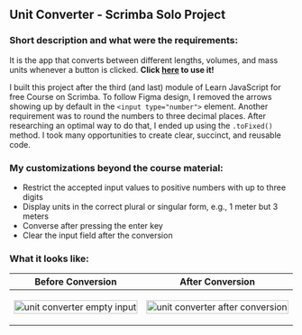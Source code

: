 ## Unit Converter - Scrimba Solo Project

### Short description and what were the requirements:
It is the app that converts between different lengths, volumes, and mass units whenever a button is clicked. **Click [here](https://annziel.github.io/unit-converter/) to use it!**
	
I built this project after the third (and last) module of Learn JavaScript for free Course on Scrimba. To follow Figma design, I removed the arrows showing up by default in the `<input type="number">` element. Another requirement was to round the numbers to three decimal places. After researching an optimal way to do that, I ended up using the `.toFixed()` method. I took many opportunities to create clear, succinct, and reusable code.

### My customizations beyond the course material:
- Restrict the accepted input values to positive numbers with up to three digits
- Display units in the correct plural or singular form, e.g., 1 meter but 3 meters
- Converse after pressing the enter key
- Clear the input field after the conversion

### What it looks like:
| Before Conversion | After Conversion |
| --- | --- |
| <p align="middle"> <img width="100%" alt="unit converter empty input" src="https://user-images.githubusercontent.com/115597522/195952147-575ad420-2930-4602-94c9-709dab0e6953.png"> </p>| <p align="middle"> <img width="100%" alt="unit converter after conversion" src="https://user-images.githubusercontent.com/115597522/195954349-48f07363-6106-4b6b-8672-3f0f086bbbdd.png">
 </p>
